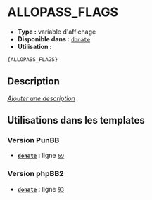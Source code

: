 # ALLOPASS_FLAGS
* __Type :__ variable d'affichage
* __Disponible dans :__ [`donate`](../tpl/var/donate.md#readme)
* __Utilisation :__

```html
{ALLOPASS_FLAGS}
```

## Description
[*Ajouter une description*](https://fa-tvars.appspot.com/var/ALLOPASS_FLAGS)

## Utilisations dans les templates

### Version PunBB
* __[`donate`](../tpl/var/donate.md#readme) :__ ligne [`69`](../tpl/src/punbb/donate.tpl#L69)

### Version phpBB2
* __[`donate`](../tpl/var/donate.md#readme) :__ ligne [`93`](../tpl/src/subsilver/donate.tpl#L93)